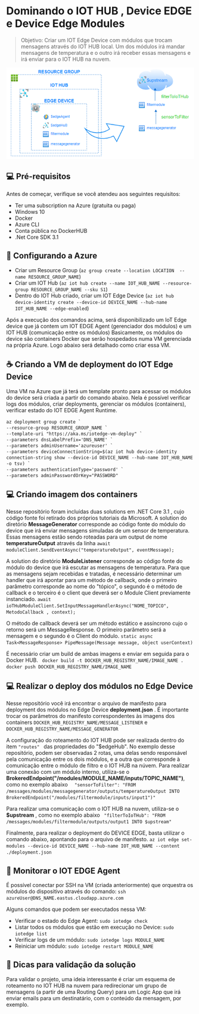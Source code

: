 # Dominando o IOT HUB , Device EDGE e Device Edge Modules

> Objetivo: Criar um IOT Edge Device com módulos que trocam mensagens através do IOT HUB local. Um dos módulos irá mandar mensagens de temperatura e o outro irá receber essas mensagens e irá enviar para o IOT HUB na nuvem. 

![Alt text](architecture.PNG?raw=true "Title")

## 💻 Pré-requisitos

Antes de começar, verifique se você atendeu aos seguintes requisitos:
* Ter uma subscription na Azure (gratuita ou paga)
* Windows 10
* Docker 
* Azure CLI
* Conta pública no DockerHUB
* .Net Core SDK 3.1

## 🚀 Configurando a Azure
* Criar um Resource Group (```az group create --location LOCATION  --name RESOURCE_GROUP_NAME```)
* Criar um IOT Hub (```az iot hub create --name IOT_HUB_NAME --resource-group RESOURCE_GROUP_NAME --sku S1```)
* Dentro do IOT Hub criado, criar um IOT Edge Device (```az iot hub device-identity create --device-id DEVICE_NAME --hub-name IOT_HUB_NAME --edge-enabled```)

Após a execução dos comandos acima, será disponibilizado um IoT Edge device que já contem um IOT EDGE Agent (gerenciador dos módulos) e um  IOT HUB (comunicação entre os módulos)
Basicamente, os módulos do device são containers Docker que serão hospedados numa VM gerenciada na própria Azure. Logo abaixo será detalhado como criar essa VM. 

## ☕ Criando a VM de deployment do IOT Edge Device

Uma VM na Azure que já terá um template pronto para acessar os módulos do device será criada a partir do comando abaixo. 
Nela é possível verificar logs dos módulos, criar deployments, gerenciar os módulos (containers), verificar estado do IOT EDGE Agent Runtime.

```
az deployment group create `
--resource-group RESOURCE_GROUP_NAME `
--template-uri "https://aka.ms/iotedge-vm-deploy" `
--parameters dnsLabelPrefix='DNS_NAME' `
--parameters adminUsername='azureuser' `
--parameters deviceConnectionString=$(az iot hub device-identity connection-string show --device-id DEVICE_NAME --hub-name IOT_HUB_NAME -o tsv) `
--parameters authenticationType='password' `
--parameters adminPasswordOrKey="PASSWORD"
```


## 💻 Criando imagem dos containers 
Nesse repositório foram incluídas duas solutions em .NET Core 3.1 , cujo código fonte foi retirado dos próprios tutoriais da Microsoft. 
A solution  do diretório **MessageGenerator** corresponde ao código fonte do módulo do device que irá enviar mensagens simuladas de um sensor de temperatura.
Essas mensagens estão sendo roteadas para um output de nome **temperatureOutput**  através da linha 
	  ``` await moduleClient.SendEventAsync("temperatureOutput", eventMessage); ```

A solution  do diretório **ModuleListener**  corresponde ao código fonte do módulo do device que irá escutar as mensagens de temperatura.
Para que as mensagens sejam recebidas e tratadas, é necessário determinar um handler que irá apontar para um método de callback, onde o primeiro parâmetro corresponde ao nome do "tópico", o segundo é o método de callback e o terceiro é o client que deverá ser o Module Client previamente instanciado. 
	  ``` await ioTHubModuleClient.SetInputMessageHandlerAsync("NOME_TOPICO", MetodoCallback , context); 	``` 
	  
O método de callback deverá ser um método estático e assíncrono cujo o retorno será um MessageResponse. O primeiro parâmetro será a mensagem e o segundo é o Client do módulo.
	  ``` static async Task<MessageResponse> PipeMessage(Message message, object userContext) ```
	  
	  
É necessário criar um build de ambas imagens e enviar em seguida para o Docker HUB. 
	  ```  docker build -t DOCKER_HUB_REGISTRY_NAME/IMAGE_NAME . ``` 
	  ```  docker push DOCKER_HUB_REGISTRY_NAME/IMAGE_NAME ``` 

## 💻 Realizar o deploy dos módulos no Edge Device 
Nesse repositório você irá encontrar o arquivo de manifesto para deployment dos módulos no Edge Device **deployment.json** . 
É importante trocar os parâmetros do manifesto correspondentes às imagens dos containers ```DOCKER_HUB_REGISTRY_NAME/MESSAGE_LISTENER```  e  ``` DOCKER_HUB_REGISTRY_NAME/MESSAGE_GENERATOR```  

A configuração do roteamento do IOT HUB pode ser realizada dentro do item ``` "routes"  ``` das propriedades do "$edgeHub". 
No exemplo desse repositório, podem ser observadas 2 rotas, uma delas sendo responsável pela comunicação entre os dois módulos, e a outra que corresponde à comunicação entre o módulo de filtro e o IOT HUB na núvem. 
Para realizar uma conexão com um módulo interno, utiliza-se o **BrokeredEndpoint("/modules/MODULE_NAME/inputs/TOPIC_NAME")**, como no exemplo abaixo
	  ```   "sensorToFilter": "FROM /messages/modules/messagegenerator/outputs/temperatureOutput INTO BrokeredEndpoint("/modules/filtermodule/inputs/input1")" ``` 
 
Para realizar uma comunicação com o IOT HUB na nuvem, utiliza-se o  **$upstream** , como no exemplo abaixo
	  ```  "filterToIoTHub": "FROM /messages/modules/filtermodule/outputs/output1 INTO $upstream"  ``` 

Finalmente, para realizar o deployment do DEVICE EDGE, basta utilizar o comando abaixo, apontando para o arquivo de manifesto. 
	  ``` az iot edge set-modules --device-id DEVICE_NAME --hub-name IOT_HUB_NAME --content ./deployment.json ```
	  
	  
##  📝 Monitorar o IOT EDGE Agent
É possível conectar por SSH na VM (criada anteriormente) que orquestra os módulos do dispositivo através do comando:
	  ``` ssh azureUser@DNS_NAME.eastus.cloudapp.azure.com  ```
	 
Alguns comandos que podem ser executados nessa VM:
* Verificar o estado do Edge Agent: ``` sudo iotedge check ```
* Listar todos os módulos que estão em execução no Device: ``` sudo iotedge list ```
* Verificar logs de um módulo: ``` sudo iotedge logs MODULE_NAME ```
* Reiniciar um módulo: ``` sudo iotedge restart MODULE_NAME ```


##  📝 Dicas para validação da solução
Para validar o projeto, uma ideia interessante é criar um esquema de roteamento no IOT HUB na nuvem para redirecionar um grupo de mensagens (a partir de uma Routing Query) para um Logic App que irá enviar emails para um destinatário, com o conteúdo da mensagem, por exemplo.
 
